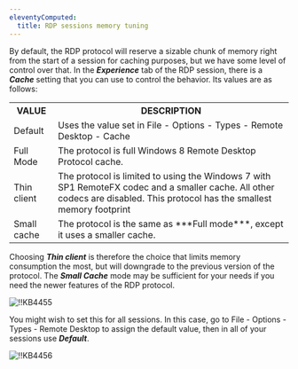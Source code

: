 ```yaml
---
eleventyComputed:
  title: RDP sessions memory tuning
---
```

By default, the RDP protocol will reserve a sizable chunk of memory right from the start of a session for caching purposes, but we have some level of control over that. In the ***Experience*** tab of the RDP session, there is a ***Cache*** setting that you can use to control the behavior. Its values are as follows:

<table>
	<tr>
		<th>
VALUE
		</th>
		<th>
DESCRIPTION
		</th>
	</tr>
	<tr>
		<td>
Default
		</td>
		<td>
Uses the value set in File - Options - Types - Remote Desktop - Cache
		</td>
	</tr>
	<tr>
		<td>
Full Mode
		</td>
		<td>
The protocol is full Windows 8 Remote Desktop Protocol cache.
		</td>
	</tr>
	<tr>
		<td>
Thin client
		</td>
		<td>
The protocol is limited to using the Windows 7 with SP1 RemoteFX codec and a smaller cache. All other codecs are disabled. This protocol has the smallest memory footprint
		</td>
	</tr>
	<tr>
		<td>
Small cache
		</td>
		<td>
The protocol is the same as ***Full mode***, except it uses a smaller cache.
		</td>
	</tr>
</table>

Choosing ***Thin client*** is therefore the choice that limits memory consumption the most, but will downgrade to the previous version of the protocol. The ***Small Cache*** mode may be sufficient for your needs if you need the newer features of the RDP protocol.

![!!KB4455](https://cdnweb.devolutions.net/docs/en/kb/KB4455.png)

You might wish to set this for all sessions. In this case, go to File - Options - Types - Remote Desktop to assign the default value, then in all of your sessions use ***Default***.

![!!KB4456](https://cdnweb.devolutions.net/docs/en/kb/KB4456.png)
